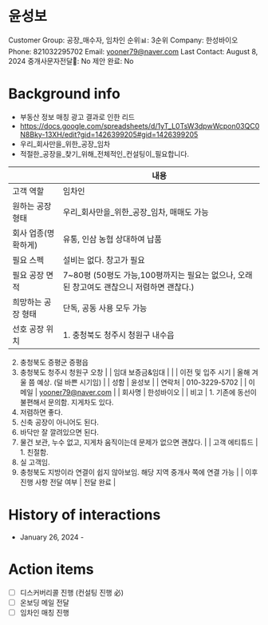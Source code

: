 # 윤성보

Customer Group: 공장_매수자, 임차인
순위📊: 3순위
Company: 한성바이오
Phone: 821032295702
Email: yooner79@naver.com
Last Contact: August 8, 2024
중개사문자전달📩: No
제안 완료: No

# Background info

- 부동산 정보 매칭 광고 결과로 인한 리드
- https://docs.google.com/spreadsheets/d/1yT_L0TsW3dpwWcpon03QC0N8Bky-13XH/edit?gid=1426399205#gid=1426399205
- 우리_회사만을_위한_공장_임차
- 적절한_공장을_찾기_위해_전체적인_컨설팅이_필요합니다.

|  | 내용 |
| --- | --- |
| 고객 역할 | 임차인 |
| 원하는 공장 형태 | 우리_회사만을_위한_공장_임차, 매매도 가능 |
| 회사 업종(명확하게) | 유통, 인삼 농협 상대하여 납품 |
| 필요 스펙 | 설비는 없다. 창고가 필요 |
| 필요 공장 면적 | 7~80평 (50평도 가능,100평까지는 필요는 없으나,  오래된 창고여도 괜찮으니 저렴하면 괜찮다.) |
| 희망하는 공장 형태 | 단독, 공동 사용 모두 가능 |
| 선호 공장 위치 | 1. 충청북도 청주시 청원구 내수읍
2. 충청북도 증평군 증평읍
3. 충청북도 청주시 청원구 오창 |
| 임대 보증금&임대 |  |
| 이전 및 입주 시기 | 올해 겨울 쯤 예상. (덜 바쁜 시기임) |
| 성함 | 윤성보 |
| 연락처 | 010-3229-5702 |
| 이메일 | [yooner79@naver.com](mailto:yooner79@naver.com) |
| 회사명 | 한성바이오 |
| 비고 | 1. 기존에 동선이 불편해서 문의함. 지게차도 있다.
2. 저렴하면 좋다.
3. 신축 공장이 아니어도 된다.
4. 바닥만 잘 깔려있으면 된다.
5. 물건 보관, 누수 없고, 지게차 움직이는데 문제가 없으면 괜찮다. |
| 고객 에티튜드 | 1. 친절함.
2. 실 고객임.
3. 충청북도 지방이라 연결이 쉽지 않아보임. 해당 지역 중개사 쪽에 연결 가능 |
| 이후 진행 사항 전달 여부 | 전달 완료 |

# History of interactions

- January 26, 2024 -

# Action items

- [ ]  디스커버리콜 진행 (컨설팅 진행 必)
- [ ]  온보딩 메일 전달
- [ ]  임차인 매칭 진행